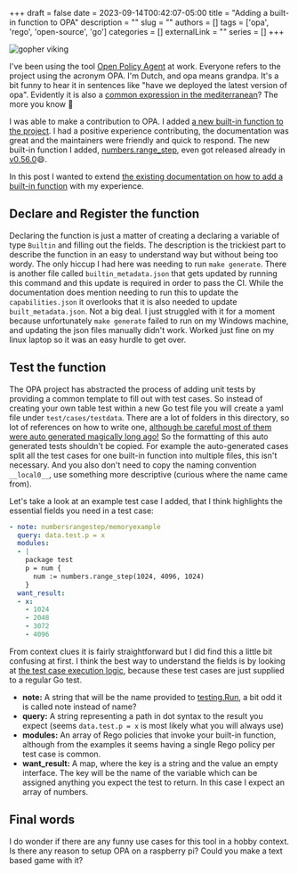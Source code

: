 +++
draft = false
date = 2023-09-14T00:42:07-05:00
title = "Adding a built-in function to OPA"
description = ""
slug = ""
authors = []
tags = ['opa', 'rego', 'open-source', 'go']
categories = []
externalLink = ""
series = []
+++

![gopher viking](/adding-opa-function/viking-gopher.png "Viking")

I've been using the tool [Open Policy Agent](https://github.com/open-policy-agent/opa) at work. Everyone refers to the project using the acronym OPA. I'm Dutch, and opa means grandpa. It's a bit funny to hear it in sentences like "have we deployed the latest version of opa". Evidently it is also a [common expression in the mediterranean](opa)? The more you know 🌈

I was able to make a contribution to OPA. I added [a new built-in function to the project](https://github.com/open-policy-agent/opa/pull/6187). I had a positive experience  contributing, the documentation was great and the maintainers were friendly and quick to respond. The new built-in function I added, [numbers.range_step](https://www.openpolicyagent.org/docs/latest/policy-reference/#builtin-numbers-numbersrange_step), even got released already in [v0.56.0](https://github.com/open-policy-agent/opa/releases/tag/v0.56.0):smile:.

In this post I wanted to extend [the existing documentation on how to add a built-in function](https://www.openpolicyagent.org/docs/latest/contrib-adding-builtin-functions/) with my experience.

## Declare and Register the function

Declaring the function is just a matter of creating a declaring a variable of type `Builtin` and filling out the fields. The description is the trickiest part to describe the function in an easy to understand way but without being too wordy. The only hiccup I had here was needing to run `make generate`. There is another file called `builtin_metadata.json` that gets updated by running this command and this update is required in order to pass the CI. While the documentation does mention needing to run this to update the `capabilities.json` it overlooks that it is also needed to update `built_metadata.json`. Not a big deal. I just struggled with it for a moment because unfortunately `make generate` failed to run on my Windows machine, and updating the json files manually didn't work. Worked just fine on my linux laptop so it was an easy hurdle to get over.

## Test the function

The OPA project has abstracted the process of adding unit tests by providing a common template to fill out with test cases. So instead of creating your own table test within a new Go test file you will create a yaml file under `test/cases/testdata`. There are a lot of folders in this directory, so lot of references on how to write one, [although be careful most of them were auto generated magically long ago!](https://github.com/open-policy-agent/opa/pull/6187#discussion_r1308536821) So the formatting of this auto generated tests shouldn't be copied. For example the auto-generated cases split all the test cases for one built-in function into multiple files, this isn't necessary. And you also don't need to copy the naming convention `__local0__`, use something more descriptive (curious where the name came from).

Let's take a look at an example test case I added, that I think highlights the essential fields you need in a test case:

```yaml
- note: numbersrangestep/memoryexample
  query: data.test.p = x
  modules:
  - |
    package test
    p = num {
      num := numbers.range_step(1024, 4096, 1024)
    }
  want_result:
  - x:
    - 1024
    - 2048
    - 3072
    - 4096
```

From context clues it is fairly straightforward but I did find this a little bit confusing at first. I think the best way to understand the fields is by looking at [the test case execution logic](https://github.com/open-policy-agent/opa/blob/main/topdown/exported_test.go#L50-L126), because these test cases are just supplied to a regular Go test.

* **note:** A string that will be the name provided to [testing.Run](https://pkg.go.dev/testing#T.Run), a bit odd it is called note instead of name?
* **query:** A string representing a path in dot syntax to the result you expect (seems `data.test.p = x` is most likely what you will always use)
* **modules:** An array of Rego policies that invoke your built-in function, although from the examples it seems having a single Rego policy per test case is common.
* **want_result:** A map, where the key is a string and the value an empty interface. The key will be the name of the variable which can be assigned anything you expect the test to return. In this case I expect an array of numbers.

## Final words

I do wonder if there are any funny use cases for this tool in a hobby context. Is there any reason to setup OPA on a raspberry pi? Could you make a text based game with it?
